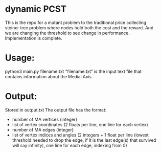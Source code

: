 # dynamic PCST
This is the repo for a mutant problem to the traditional price collecting steiner tree problem where nodes hold both the cost and the reward. And we are changing the threshold to see change in performance. Implementation is complete. 

# Usage: 

python3 main.py filename.txt
"filename.txt" is the input text file that contains information about the Medial Axis. 

# Output: 

Stored in output.txt
The output file has the format:
- number of MA vertices (integer)
- list of vertex coordinates (2 floats per line, one line for each vertex)
- number of MA edges (integer)
- list of vertex indices and angles (2 integers + 1 float per line (lowest threshold needed to drop the edge, if it is the last edge(s) that survived will say infinity), one line for each edge, indexing from 0)
